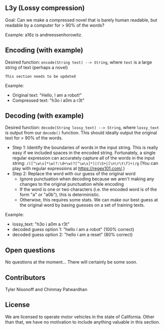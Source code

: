 ## L3y (Lossy compression)

Goal: Can we make a compressed novel that is barely human readable, but readable by a computer for > 90% of the words?

Example: a16z is andreessenhorowitz.

## Encoding (with example)

Desired function: `encode(String text) --> String`, where `text` is a large string of text (perhaps a novel)

`This section needs to be updated`

Example:
- Original text: "Hello, I am a robot!"
- Compressed text: "h3o i a0m a r3t"

## Decoding (with example)

Desired function: `decode(String lossy_text) --> String`, where `lossy_text` is output from our `decode()` function. This should ideally output the original text for > 90% of the words.
- Step 1: Identify the boundaries of words in the input string. This is really easy if we included spaces in the encoded string. Fortunately, a single regular expression can accurately capture all of the words in the input string: `/([^\w\s]*\w(?:\d+\w)?[^\w\s]*)|(\S+|[\n\r\t\f]+)/g` (You can play with regular expressions at https://regex101.com/.)
- Step 2: Replace the word with our guess of the original word
    - Ignore punctuation when decoding because we aren't making any changes to the original punctuation while encoding
    - If the word is one or two characters (i.e. the encoded word is of the form "a" or "a0b"), this is deterministic.
    - Otherwise, this requires some stats. We can make our best guess at the original word by basing guesses on a set of training texts.

Example:
- lossy_text: "h3o i a0m a r3t"
- decoded guess option 1: "hello i am a robot" (100% correct)
- decoded guess option 2: "hello i am a reset" (80% correct)

## Open questions

No questions at the moment... There will certainly be some soon.

## Contributors

Tyler Nisonoff and Chinmay Patwardhan

## License

We are licensed to operate motor vehicles in the state of California. Other than that, we have no motivation to include anything valuable in this section.